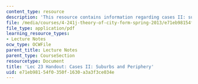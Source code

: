 ```yaml
---
content_type: resource
description: 'This resource contains information regarding cases II: suburbs and periphery.'
file: /media/courses/4-241j-theory-of-city-form-spring-2013/e71eb98154f0350f1630a3a3f3ce034e_MIT4_241JS13_handout23.pdf
file_type: application/pdf
learning_resource_types:
- Lecture Notes
ocw_type: OCWFile
parent_title: Lecture Notes
parent_type: CourseSection
resourcetype: Document
title: 'Lec 23 Handout: Cases II: Suburbs and Periphery'
uid: e71eb981-54f0-350f-1630-a3a3f3ce034e
---
```

